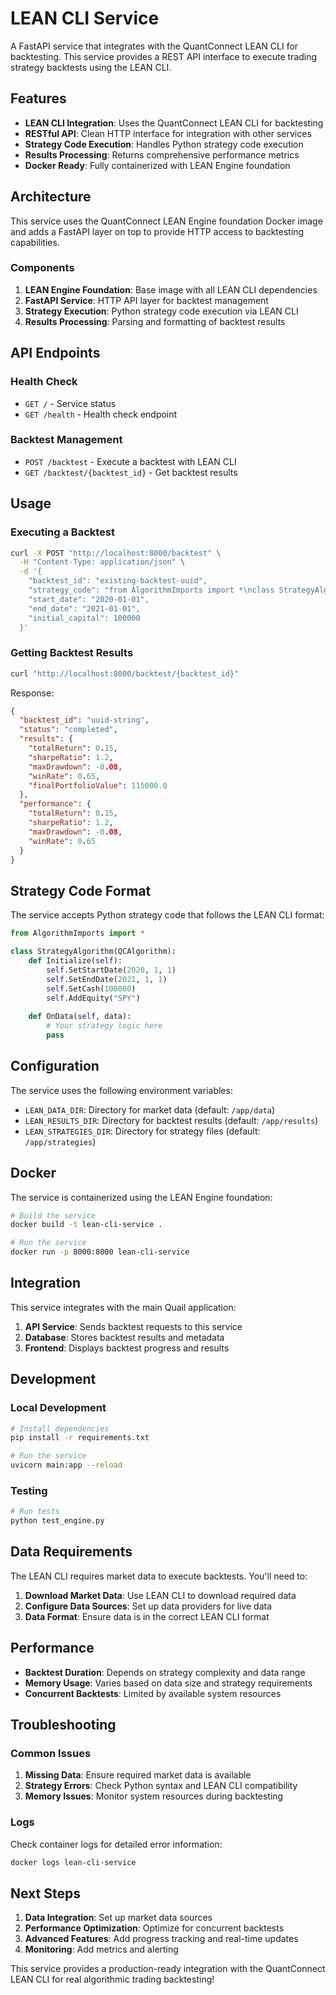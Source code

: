 # LEAN CLI Service

A FastAPI service that integrates with the QuantConnect LEAN CLI for backtesting. This service provides a REST API interface to execute trading strategy backtests using the LEAN CLI.

## Features

- **LEAN CLI Integration**: Uses the QuantConnect LEAN CLI for backtesting
- **RESTful API**: Clean HTTP interface for integration with other services
- **Strategy Code Execution**: Handles Python strategy code execution
- **Results Processing**: Returns comprehensive performance metrics
- **Docker Ready**: Fully containerized with LEAN Engine foundation

## Architecture

This service uses the QuantConnect LEAN Engine foundation Docker image and adds a FastAPI layer on top to provide HTTP access to backtesting capabilities.

### Components

1. **LEAN Engine Foundation**: Base image with all LEAN CLI dependencies
2. **FastAPI Service**: HTTP API layer for backtest management
3. **Strategy Execution**: Python strategy code execution via LEAN CLI
4. **Results Processing**: Parsing and formatting of backtest results

## API Endpoints

### Health Check
- `GET /` - Service status
- `GET /health` - Health check endpoint

### Backtest Management
- `POST /backtest` - Execute a backtest with LEAN CLI
- `GET /backtest/{backtest_id}` - Get backtest results

## Usage

### Executing a Backtest

```bash
curl -X POST "http://localhost:8000/backtest" \
  -H "Content-Type: application/json" \
  -d '{
    "backtest_id": "existing-backtest-uuid",
    "strategy_code": "from AlgorithmImports import *\nclass StrategyAlgorithm(QCAlgorithm):\n    def Initialize(self):\n        self.SetStartDate(2020, 1, 1)\n        self.SetEndDate(2021, 1, 1)\n        self.SetCash(100000)\n        self.AddEquity(\"SPY\")",
    "start_date": "2020-01-01",
    "end_date": "2021-01-01",
    "initial_capital": 100000
  }'
```

### Getting Backtest Results

```bash
curl "http://localhost:8000/backtest/{backtest_id}"
```

Response:
```json
{
  "backtest_id": "uuid-string",
  "status": "completed",
  "results": {
    "totalReturn": 0.15,
    "sharpeRatio": 1.2,
    "maxDrawdown": -0.08,
    "winRate": 0.65,
    "finalPortfolioValue": 115000.0
  },
  "performance": {
    "totalReturn": 0.15,
    "sharpeRatio": 1.2,
    "maxDrawdown": -0.08,
    "winRate": 0.65
  }
}
```

## Strategy Code Format

The service accepts Python strategy code that follows the LEAN CLI format:

```python
from AlgorithmImports import *

class StrategyAlgorithm(QCAlgorithm):
    def Initialize(self):
        self.SetStartDate(2020, 1, 1)
        self.SetEndDate(2021, 1, 1)
        self.SetCash(100000)
        self.AddEquity("SPY")
    
    def OnData(self, data):
        # Your strategy logic here
        pass
```

## Configuration

The service uses the following environment variables:

- `LEAN_DATA_DIR`: Directory for market data (default: `/app/data`)
- `LEAN_RESULTS_DIR`: Directory for backtest results (default: `/app/results`)
- `LEAN_STRATEGIES_DIR`: Directory for strategy files (default: `/app/strategies`)

## Docker

The service is containerized using the LEAN Engine foundation:

```bash
# Build the service
docker build -t lean-cli-service .

# Run the service
docker run -p 8000:8000 lean-cli-service
```

## Integration

This service integrates with the main Quail application:

1. **API Service**: Sends backtest requests to this service
2. **Database**: Stores backtest results and metadata
3. **Frontend**: Displays backtest progress and results

## Development

### Local Development

```bash
# Install dependencies
pip install -r requirements.txt

# Run the service
uvicorn main:app --reload
```

### Testing

```bash
# Run tests
python test_engine.py
```

## Data Requirements

The LEAN CLI requires market data to execute backtests. You'll need to:

1. **Download Market Data**: Use LEAN CLI to download required data
2. **Configure Data Sources**: Set up data providers for live data
3. **Data Format**: Ensure data is in the correct LEAN CLI format

## Performance

- **Backtest Duration**: Depends on strategy complexity and data range
- **Memory Usage**: Varies based on data size and strategy requirements
- **Concurrent Backtests**: Limited by available system resources

## Troubleshooting

### Common Issues

1. **Missing Data**: Ensure required market data is available
2. **Strategy Errors**: Check Python syntax and LEAN CLI compatibility
3. **Memory Issues**: Monitor system resources during backtesting

### Logs

Check container logs for detailed error information:

```bash
docker logs lean-cli-service
```

## Next Steps

1. **Data Integration**: Set up market data sources
2. **Performance Optimization**: Optimize for concurrent backtests
3. **Advanced Features**: Add progress tracking and real-time updates
4. **Monitoring**: Add metrics and alerting

This service provides a production-ready integration with the QuantConnect LEAN CLI for real algorithmic trading backtesting! 
